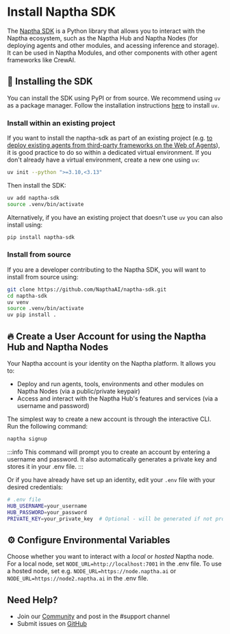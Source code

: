 # Install Naptha SDK

The [Naptha SDK](https://github.com/NapthaAI/naptha-sdk) is a Python library that allows you to interact with the Naptha ecosystem, such as the Naptha Hub and Naptha Nodes (for deploying agents and other modules, and acessing inference and storage). It can be used in Naptha Modules, and other components with other agent frameworks like CrewAI. 

## 🧩 Installing the SDK

You can install the SDK using PyPI or from source. We recommend using `uv` as a package manager. Follow the installation instructions [here](https://docs.astral.sh/uv/getting-started/installation/) to install `uv`.

### Install within an existing project

If you want to install the naptha-sdk as part of an existing project (e.g. [to deploy existing agents from third-party frameworks on the Web of Agents](https://docs.naptha.ai/Integrations/Decorators)), it is good practice to do so within a dedicated virtual environment. If you don't already have a virtual environment, create a new one using `uv`:

```bash
uv init --python ">=3.10,<3.13"
```

Then install the SDK:

```bash
uv add naptha-sdk
source .venv/bin/activate
```

Alternatively, if you have an existing project that doesn't use `uv` you can also install using:

```bash
pip install naptha-sdk
```

### Install from source

If you are a developer contributing to the Naptha SDK, you will want to install from source using:

```bash
git clone https://github.com/NapthaAI/naptha-sdk.git
cd naptha-sdk
uv venv
source .venv/bin/activate
uv pip install .
```

## 🔥 Create a User Account for using the Naptha Hub and Naptha Nodes

Your Naptha account is your identity on the Naptha platform. It allows you to:

- Deploy and run agents, tools, environments and other modules on Naptha Nodes (via a public/private keypair)
- Access and interact with the Naptha Hub's features and services (via a username and password)

The simplest way to create a new account is through the interactive CLI. Run the following command:

```bash
naptha signup
```

:::info
This command will prompt you to create an account by entering a username and password. It also automatically generates a private key and stores it in your .env file.
:::

Or if you have already have set up an identity, edit your `.env` file with your desired credentials:

```bash
# .env file
HUB_USERNAME=your_username
HUB_PASSWORD=your_password
PRIVATE_KEY=your_private_key  # Optional - will be generated if not provided
```

## ⚙️ Configure Environmental Variables

Choose whether you want to interact with a *local* or *hosted* Naptha node. For a local node, set ```NODE_URL=http://localhost:7001``` in the .env file. To use a hosted node, set e.g. ```NODE_URL=https://node.naptha.ai``` or ```NODE_URL=https://node2.naptha.ai``` in the .env file.

## Need Help?

- Join our [Community](https://naptha.ai/naptha-community) and post in the #support channel
- Submit issues on [GitHub](https://github.com/NapthaAI)

